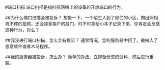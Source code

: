 <!-- --- tag: 端口扫描 abuse 投诉 -->
#端口扫描
端口扫描是指扫描网络上的设备的开放端口的行为。

##为什么端口扫描会被投诉？
想象一下，一个陌生人到了你住的小区，掏出照相机不停的拍照，还会挨家挨户的敲门，时不时拿给小本子记录下来，你肯定会反感这种行为，对么？

##我没进行端口扫描，怎么会有投诉？
通常情况，您的服务器中招了，被植入了恶意软件或者木马程序。

##我的服务器被投诉，怎么办？
简单的办法，立即备份您的资料，然后进行重装。
